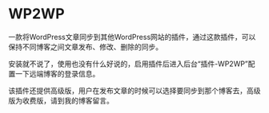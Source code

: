 WP2WP
=====

一款将WordPress文章同步到其他WordPress网站的插件，通过这款插件，可以保持不同博客之间文章发布、修改、删除的同步。

安装就不说了，使用也没有什么好说的，启用插件后进入后台“插件-WP2WP”配置一下远端博客的登录信息。

该插件还提供高级版，用户在发布文章的时候可以选择要同步到那个博客去，高级版为收费版，请到我的博客留言。
